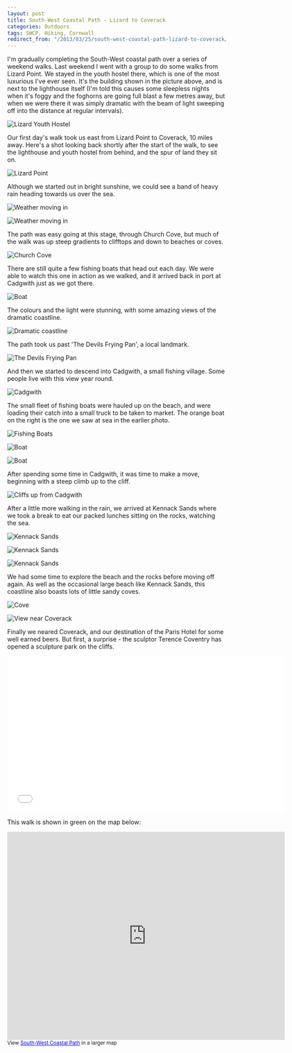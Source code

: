 ```yaml
---
layout: post
title: South-West Coastal Path - Lizard to Coverack
categories: Outdoors
tags: SWCP, Hiking, Cornwall
redirect_from: "/2013/03/25/south-west-coastal-path-lizard-to-coverack/"
---
```


I'm gradually completing the South-West coastal path over a series of weekend walks. Last weekend I went with a group to do some walks from Lizard Point. We stayed in the youth hostel there, which is one of the most luxurious I've ever seen. It's the building shown in the picture above, and is next to the lighthouse itself (I'm told this causes some sleepless nights when it's foggy and the foghorns are going full blast a few metres away, but when we were there it was simply dramatic with the beam of light sweeping off into the distance at regular intervals).

![Lizard Youth Hostel](https://farm4.staticflickr.com/3846/14979633968_8b0b57dfb2_b.jpg)

Our first day's walk took us east from Lizard Point to Coverack, 10 miles away. Here's a shot looking back shortly after the start of the walk, to see the lighthouse and youth hostel from behind, and the spur of land they sit on.

![Lizard Point](https://farm4.staticflickr.com/3851/14979756409_2c3927cd87_b.jpg)

Although we started out in bright sunshine, we could see a band of heavy rain heading towards us over the sea.

![Weather moving in](https://farm6.staticflickr.com/5559/15166163402_3875022bf4_b.jpg)

![Weather moving in](https://farm6.staticflickr.com/5581/14979816017_029a1f8fb5_b.jpg)

The path was easy going at this stage, through Church Cove, but much of the walk was up steep gradients to clifftops and down to beaches or coves.

![Church Cove](https://farm4.staticflickr.com/3899/14979588568_3fb25ae5dd_b.jpg)


There are still quite a few fishing boats that head out each day. We were able to watch this one in action as we walked, and it arrived back in port at Cadgwith just as we got there.

![Boat](https://farm4.staticflickr.com/3881/14979688428_7be6789e7a_b.jpg)

The colours and the light were stunning, with some amazing views of the dramatic coastline.

![Dramatic coastline](https://farm6.staticflickr.com/5560/14980012910_4b209b4f62_b.jpg)

The path took us past 'The Devils Frying Pan', a local landmark.

![The Devils Frying Pan](https://farm4.staticflickr.com/3853/14979816658_6739aeb1b7_b.jpg)

And then we started to descend into Cadgwith, a small fishing village. Some people live with this view year round.

![Cadgwith](https://farm4.staticflickr.com/3841/15166380195_ca25299214_b.jpg)

The small fleet of fishing boats were hauled up on the beach, and were loading their catch into a small truck to be taken to market. The orange boat on the right is the one we saw at sea in the earlier photo.

![Fishing Boats](https://farm4.staticflickr.com/3841/14979635149_2c24fb0139_b.jpg)

![Boat](https://farm6.staticflickr.com/5558/14979573818_c674135259_b.jpg)

![Boat](https://farm6.staticflickr.com/5574/14980097018_92f4e3989a_b.jpg)


After spending some time in Cadgwith, it was time to make a move, beginning with a steep climb up to the cliff.

![Cliffs up from Cadgwith](https://farm4.staticflickr.com/3924/14979665060_239696ebce_b.jpg)

After a little more walking in the rain, we arrived at Kennack Sands where we took a break to eat our packed lunches sitting on the rocks, watching the sea.

![Kennack Sands](https://farm6.staticflickr.com/5594/14979926229_66a8c8772d_b.jpg)

![Kennack Sands](https://farm6.staticflickr.com/5567/14979902440_d92b832f2d_b.jpg)

![Kennack Sands](https://farm4.staticflickr.com/3908/15163643891_068276442b_b.jpg)


We had some time to explore the beach and the rocks before moving off again. As well as the occasional large beach like Kennack Sands, this coastline also boasts lots of little sandy coves.

![Cove](https://farm4.staticflickr.com/3838/14979850049_bfd2976603_b.jpg)

![View near Coverack](https://farm4.staticflickr.com/3912/15143296906_57dd07d0f4_b.jpg)


Finally we neared Coverack, and our destination of the Paris Hotel for some well earned beers. But first, a surprise - the sculptor Terence Coventry has opened a sculpture park on the cliffs.
<iframe width="640" height="360" src="//www.youtube.com/embed/L2Y2EDhazCg" frameborder="0" allowfullscreen></iframe>


This walk is shown in green on the map below:
<iframe width="640" height="480" frameborder="0" scrolling="no" marginheight="0" marginwidth="0" src="https://maps.google.co.uk/maps/ms?msa=0&amp;msid=212953854698210254239.0004d8c78e1b4bc40f487&amp;ie=UTF8&amp;t=p&amp;source=embed&amp;ll=49.992953,-5.192757&amp;spn=0.105944,0.219727&amp;z=12&amp;output=embed"></iframe><br /><small>View <a href="https://maps.google.co.uk/maps/ms?msa=0&amp;msid=212953854698210254239.0004d8c78e1b4bc40f487&amp;ie=UTF8&amp;t=p&amp;source=embed&amp;ll=49.992953,-5.192757&amp;spn=0.105944,0.219727&amp;z=12" style="color:#0000FF;text-align:left">South-West Coastal Path</a> in a larger map</small>